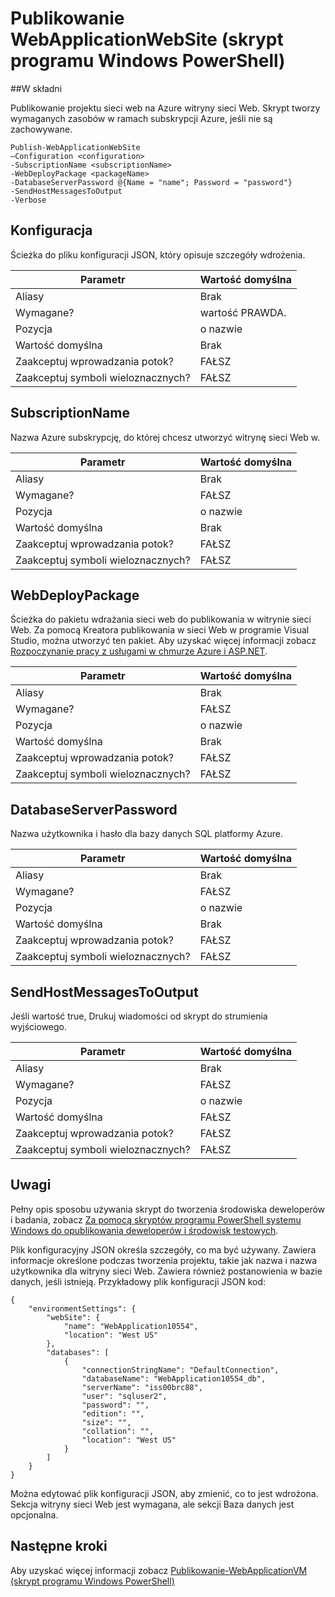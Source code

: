 <properties
   pageTitle="Publikowanie WebApplicationWebSite (skrypt programu Windows PowerShell) | Microsoft Azure"
   description="Dowiedz się, jak opublikować projektu sieci web Azure witryny sieci Web. Ten skrypt tworzy wymaganych zasobów w ramach subskrypcji Azure, jeśli nie są zachowywane."
   services="visual-studio-online"
   documentationCenter="na"
   authors="TomArcher"
   manager="douge"
   editor="" />
<tags
   ms.service="multiple"
   ms.devlang="dotnet"
   ms.topic="article"
   ms.tgt_pltfrm="na"
   ms.workload="multiple"
   ms.date="08/15/2016"
   ms.author="tarcher" />

# <a name="publish-webapplicationwebsite-windows-powershell-script"></a>Publikowanie WebApplicationWebSite (skrypt programu Windows PowerShell)

##<a name="syntax"></a>W składni

Publikowanie projektu sieci web na Azure witryny sieci Web. Skrypt tworzy wymaganych zasobów w ramach subskrypcji Azure, jeśli nie są zachowywane.

    Publish-WebApplicationWebSite
    –Configuration <configuration>
    -SubscriptionName <subscriptionName>
    -WebDeployPackage <packageName>
    -DatabaseServerPassword @{Name = "name"; Password = "password"}
    -SendHostMessagesToOutput
    -Verbose


## <a name="configuration"></a>Konfiguracja

Ścieżka do pliku konfiguracji JSON, który opisuje szczegóły wdrożenia.

|Parametr|Wartość domyślna|
|---|---|
|Aliasy|Brak|
|Wymagane?|wartość PRAWDA.|
|Pozycja|o nazwie|
|Wartość domyślna|Brak|
|Zaakceptuj wprowadzania potok?|FAŁSZ|
|Zaakceptuj symboli wieloznacznych?|FAŁSZ|

## <a name="subscriptionname"></a>SubscriptionName

Nazwa Azure subskrypcję, do której chcesz utworzyć witrynę sieci Web w.

|Parametr|Wartość domyślna|
|---|---|
|Aliasy|Brak|
|Wymagane?|FAŁSZ|
|Pozycja|o nazwie|
|Wartość domyślna|Brak|
|Zaakceptuj wprowadzania potok?|FAŁSZ|
|Zaakceptuj symboli wieloznacznych?|FAŁSZ|

## <a name="webdeploypackage"></a>WebDeployPackage

Ścieżka do pakietu wdrażania sieci web do publikowania w witrynie sieci Web. Za pomocą Kreatora publikowania w sieci Web w programie Visual Studio, można utworzyć ten pakiet. Aby uzyskać więcej informacji zobacz [Rozpoczynanie pracy z usługami w chmurze Azure i ASP.NET](http://go.microsoft.com/fwlink/p/?LinkID=623089).

|Parametr|Wartość domyślna|
|---|---|
|Aliasy|Brak|
|Wymagane?|FAŁSZ|
|Pozycja|o nazwie|
|Wartość domyślna|Brak|
|Zaakceptuj wprowadzania potok?|FAŁSZ|
|Zaakceptuj symboli wieloznacznych?|FAŁSZ|

## <a name="databaseserverpassword"></a>DatabaseServerPassword

Nazwa użytkownika i hasło dla bazy danych SQL platformy Azure.

|Parametr|Wartość domyślna|
|---|---|
|Aliasy|Brak|
|Wymagane?|FAŁSZ|
|Pozycja|o nazwie|
|Wartość domyślna|Brak|
|Zaakceptuj wprowadzania potok?|FAŁSZ|
|Zaakceptuj symboli wieloznacznych?|FAŁSZ|

## <a name="sendhostmessagestooutput"></a>SendHostMessagesToOutput

Jeśli wartość true, Drukuj wiadomości od skrypt do strumienia wyjściowego.

|Parametr|Wartość domyślna|
|---|---|
|Aliasy|Brak|
|Wymagane?|FAŁSZ|
|Pozycja|o nazwie|
|Wartość domyślna|FAŁSZ|
|Zaakceptuj wprowadzania potok?|FAŁSZ|
|Zaakceptuj symboli wieloznacznych?|FAŁSZ|

## <a name="remarks"></a>Uwagi

Pełny opis sposobu używania skrypt do tworzenia środowiska deweloperów i badania, zobacz [Za pomocą skryptów programu PowerShell systemu Windows do opublikowania deweloperów i środowisk testowych](vs-azure-tools-publishing-using-powershell-scripts.md).

Plik konfiguracyjny JSON określa szczegóły, co ma być używany. Zawiera informacje określone podczas tworzenia projektu, takie jak nazwa i nazwa użytkownika dla witryny sieci Web. Zawiera również postanowienia w bazie danych, jeśli istnieją. Przykładowy plik konfiguracji JSON kod:

    {
        "environmentSettings": {
            "webSite": {
                "name": "WebApplication10554",
                "location": "West US"
            },
            "databases": [
                {
                    "connectionStringName": "DefaultConnection",
                    "databaseName": "WebApplication10554_db",
                    "serverName": "iss00brc88",
                    "user": "sqluser2",
                    "password": "",
                    "edition": "",
                    "size": "",
                    "collation": "",
                    "location": "West US"
                }
            ]
        }
    }

Można edytować plik konfiguracji JSON, aby zmienić, co to jest wdrożona. Sekcja witryny sieci Web jest wymagana, ale sekcji Baza danych jest opcjonalna.

## <a name="next-steps"></a>Następne kroki

Aby uzyskać więcej informacji zobacz [Publikowanie-WebApplicationVM (skrypt programu Windows PowerShell)](vs-azure-tools-publish-webapplicationvm.md)
